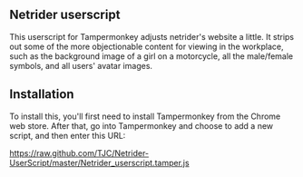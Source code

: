 Netrider userscript
-------------------

This userscript for Tampermonkey adjusts netrider's website a little.
It strips out some of the more objectionable content for viewing in
the workplace, such as the background image of a girl on a motorcycle,
all the male/female symbols, and all users' avatar images.

Installation
------------

To install this, you'll first need to install Tampermonkey from the Chrome web
store. After that, go into Tampermonkey and choose to add a new script, and
then enter this URL:

https://raw.github.com/TJC/Netrider-UserScript/master/Netrider_userscript.tamper.js
